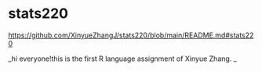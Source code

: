 # stats220  

https://github.com/XinyueZhangJ/stats220/blob/main/README.md#stats220  

_hi everyone!this is the first R language assignment of Xinyue Zhang. _
